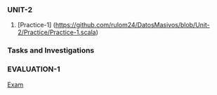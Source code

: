 ### UNIT-2

1. [Practice-1] (https://github.com/rulom24/DatosMasivos/blob/Unit-2/Practice/Practice-1.scala)


### Tasks and Investigations

### EVALUATION-1
[Exam]()
